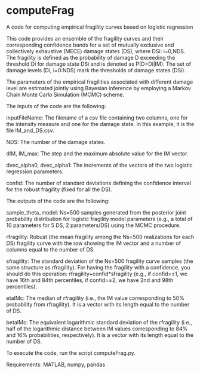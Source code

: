 # computeFrag
A code for computing empirical fragility curves based on logistic regression



This code provides an ensemble of the fragility curves and their corresponding confidence bands for a set of mutually exclusive and collectively exhaustive (MECE) damage states (DS), where DSi: i=0,NDS. The fragility is defined as the probability of damage D exceeding the threshold Di for damage state DSi and is denoted as P(D>Di|IM).  The set of damage levels (Di, i=0:NDS) mark the thresholds of damage states (DSi). 

The parameters of the empirical fragilities associated with different damage level are estimated jointly using Bayesian inference by employing a Markov Chain Monte Carlo Simulation (MCMC) scheme. 



The inputs of the code are the following:

inputFileName: The filename of a csv file containing two columns, one for the intensity measure and one for the damage state. In this example, it is the file IM_and_DS.csv.

NDS: The number of the damage states.

dIM, IM_max: The step and the maximum absolute value for the IM vector.

dvec_alpha0, dvec_alpha1: The increments of the vectors of the two logistic regression parameters.

confid: The number of standard deviations defining the confidence interval for the robust fragility (fixed for all the DS).



The outputs of the code are the following:

sample_theta_model: Ns=500 samples generated from the posterior joint probability distribution for logistic fragility model parameters (e.g., a total of 10 parameters for 5 DS, 2 parameters/DS) using the MCMC procedure. 

rfragility: Robust (the mean fragility among the Ns=500 realizations for each DS) fragility curve with the row showing the IM vector and a number of columns equal to the number of DS.

sfragility: The standard deviation of the Ns=500 fragility curve samples (the same structure as rfragility). For having the fragility with a confidence, you should do this operation: rfragility+confid*sfragility (e.g., if confid=±1, we have 16th and 84th percentiles, if confid=±2, we have 2nd and 98th percentiles).

etaIMc: The median of rfragility (i.e., the IM value corresponding to 50% probability from rfragility). It is a vector with its length equal to the number of DS.

betaIMc: The equivalent logarithmic standard deviation of the rfragility (i.e., half of the logarithmic distance between IM values corresponding to 84% and 16% probabilities, respectively). It is a vector with its length equal to the number of DS.



To execute the code, run the script computeFrag.py.

Requirements: MATLAB, numpy, pandas
